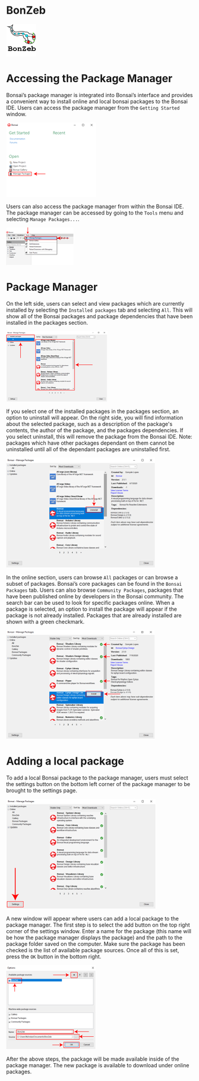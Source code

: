 # BonZeb

![](../../Resources/BonZeb_Logo.png)

# Accessing the Package Manager
Bonsai’s package manager is integrated into Bonsai’s interface and provides a convenient way to install online and local bonsai packages to the Bonsai IDE.
Users can access the package manager from the `Getting Started` window.

![](images/image1.png)

Users can also access the package manager from within the Bonsai IDE.
The package manager can be accessed by going to the `Tools` menu and selecting `Manage Packages...`.

![](images/image2.png)

# Package Manager
On the left side, users can select and view packages which are currently installed by selecting the `Installed packages` tab and selecting `All`.
This will show all of the Bonsai packages and package dependencies that have been installed in the packages section.

![](images/image3.png)

If you select one of the installed packages in the packages section, an option to uninstall will appear.
On the right side, you will find information about the selected package, such as a description of the package's contents, the author of the package, and the packages dependencies.
If you select uninstall, this will remove the package from the Bonsai IDE.
Note: packages which have other packages dependant on them cannot be uninstalled until all of the dependant packages are uninstalled first.

![](images/image4.png)

In the online section, users can browse `All` packages or can browse a subset of packages.
Bonsai’s core packages can be found in the `Bonsai Packages` tab. 
Users can also browse `Community Packages`, packages that have been published online by developers in the Bonsai community. 
The search bar can be used to look for specific packages online. 
When a package is selected, an option to install the package will appear if the package is not already installed.
Packages that are already installed are shown with a green checkmark.

![](images/image5.png)

# Adding a local package
To add a local Bonsai package to the package manager, users must select the settings button on the bottom left corner of the package manager to be brought to the settings page.

![](images/image6.png)

A new window will appear where users can add a local package to the package manager. 
The first step is to select the add button on the top right corner of the settings window. 
Enter a name for the package (this name will be how the package manager displays the package) and the path to the package folder saved on the computer.
Make sure the package has been checked is the list of available package sources.
Once all of this is set, press the `OK` button in the bottom right.

![](images/image7.png)

After the above steps, the package will be made available inside of the package manager.
The new package is available to download under online packages.

